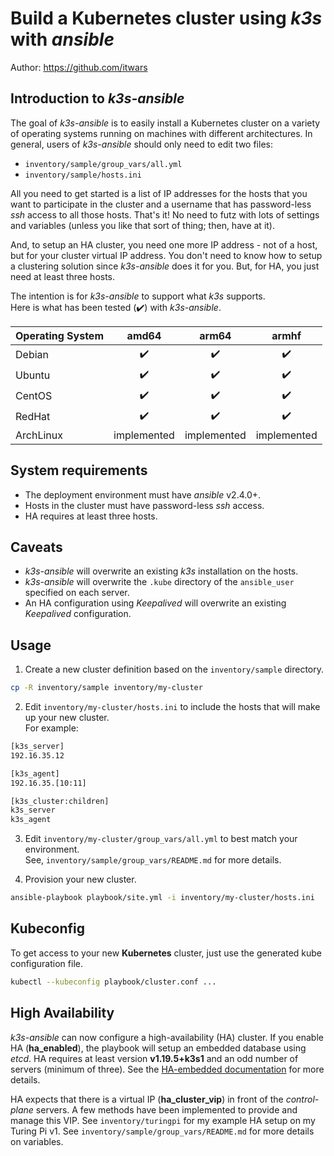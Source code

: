 # Build a Kubernetes cluster using *k3s* with *ansible*

Author: <https://github.com/itwars>

## Introduction to *k3s-ansible*

The goal of *k3s-ansible* is to easily install a Kubernetes cluster on a variety of
operating systems running on machines with different architectures.
In general, users of *k3s-ansible* should only need to edit two files:
- `inventory/sample/group_vars/all.yml`
- `inventory/sample/hosts.ini`

All you need to get started is a list of IP addresses for the hosts that you want to
participate in the cluster and a username that has password-less *ssh* access to all
those hosts.  That's it!
No need to futz with lots of settings and variables (unless you like that sort of thing;
then, have at it).

And, to setup an HA cluster, you need one more IP address - not of a host,
but for your cluster virtual IP address.
You don't need to know how to setup a clustering solution since *k3s-ansible* does it for you.
But, for HA, you just need at least three hosts.

The intention is for *k3s-ansible* to support what *k3s* supports.\
Here is what has been tested (:heavy_check_mark:) with *k3s-ansible*.

| Operating System | amd64 | arm64 | armhf |
| :--------------- | :---: | :---: | :---: |
| Debian           | :heavy_check_mark: | :heavy_check_mark: | :heavy_check_mark: |
| Ubuntu           | :heavy_check_mark: | :heavy_check_mark: | :heavy_check_mark: |
| CentOS           | :heavy_check_mark: | :heavy_check_mark: | :heavy_check_mark: |
| RedHat           | :heavy_check_mark: | :heavy_check_mark: | :heavy_check_mark: |
| ArchLinux        | implemented | implemented | implemented |

## System requirements

- The deployment environment must have *ansible* v2.4.0+.
- Hosts in the cluster must have password-less *ssh* access.
- HA requires at least three hosts.

##  Caveats

- *k3s-ansible* will overwrite an existing *k3s* installation on the hosts.
- *k3s-ansible* will overwrite the `.kube` directory of the `ansible_user` specified on each server.
- An HA configuration using *Keepalived* will overwrite an existing *Keepalived* configuration.

## Usage

1. Create a new cluster definition based on the `inventory/sample` directory.

```bash
cp -R inventory/sample inventory/my-cluster
```

2. Edit `inventory/my-cluster/hosts.ini` to include the hosts that will make up your new cluster.\
For example:

```bash
[k3s_server]
192.16.35.12

[k3s_agent]
192.16.35.[10:11]

[k3s_cluster:children]
k3s_server
k3s_agent
```

3. Edit `inventory/my-cluster/group_vars/all.yml` to best match your environment.\
See, `inventory/sample/group_vars/README.md` for more details.

4. Provision your new cluster.

```bash
ansible-playbook playbook/site.yml -i inventory/my-cluster/hosts.ini
```

## Kubeconfig

To get access to your new **Kubernetes** cluster, just use the generated kube configuration file.

```bash
kubectl --kubeconfig playbook/cluster.conf ...
```

## High Availability
*k3s-ansible* can now configure a high-availability (HA) cluster.
If you enable HA (**ha_enabled**), the playbook will setup an embedded database using *etcd*.
HA requires at least version **v1.19.5+k3s1** and an odd number of servers (minimum of three).
See the [HA-embedded documentation](https://rancher.com/docs/k3s/latest/en/installation/ha-embedded/) for more details.

HA expects that there is a virtual IP (**ha_cluster_vip**) in front of the *control-plane* servers.
A few methods have been implemented to provide and manage this VIP.
See `inventory/turingpi` for my example HA setup on my Turing Pi v1.
See `inventory/sample/group_vars/README.md` for more details on variables.

